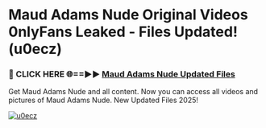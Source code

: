 # Maud Adams Nude Original Videos 0nlyFans Leaked - Files Updated! (u0ecz)

<h3>🔴 CLICK HERE 🌐==►► <a href="https://tinyurl.com/5h6xmrr3" rel="nofollow">Maud Adams Nude Updated Files</a></h3>

Get Maud Adams Nude and all content. Now you can access all videos and pictures of Maud Adams Nude. New Updated Files 2025!

[![u0ecz](https://i.imgur.com/KVD873Z.gif)](https://tinyurl.com/5h6xmrr3)
